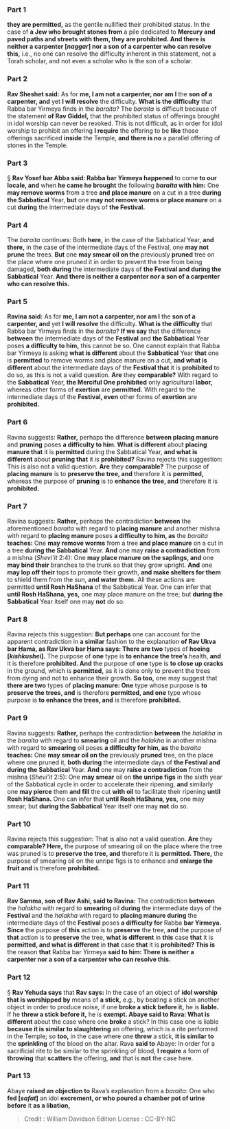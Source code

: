 
### Part 1
<b>they are permitted,</b> as the gentile nullified their prohibited status. In the case of <b>a Jew who brought stones from</b> a pile dedicated to <b>Mercury and paved paths and streets with them, they are prohibited. And there is neither a carpenter [<i>naggar</i>] nor a son of a carpenter who can resolve this,</b> i.e., no one can resolve the difficulty inherent in this statement, not a Torah scholar, and not even a scholar who is the son of a scholar.

### Part 2
<b>Rav Sheshet said:</b> As for <b>me, I am not a carpenter, nor am I</b> the <b>son of a carpenter, and</b> yet <b>I will resolve</b> the difficulty. <b>What is the difficulty</b> that Rabba bar Yirmeya finds in the <i>baraita</i>? The <i>baraita</i> is difficult because of the statement <b>of Rav Giddel,</b> that the prohibited status of offerings brought in idol worship can never be revoked. This is not difficult, as in order for idol worship to prohibit an offering <b>I require</b> the offering to be <b>like</b> those offerings sacrificed <b>inside</b> the Temple, <b>and there is no</b> a parallel offering of stones in the Temple.

### Part 3
§ <b>Rav Yosef bar Abba said: Rabba bar Yirmeya happened</b> to come <b>to our locale, and</b> when <b>he came he brought</b> the following <b><i>baraita</i> with him:</b> One <b>may remove worms</b> from a tree <b>and place manure</b> on a cut in a tree <b>during the Sabbatical</b> Year, <b>but</b> one <b>may not remove worms or place manure</b> on a cut <b>during</b> the intermediate days of <b>the Festival.</b>

### Part 4
The <i>baraita</i> continues: Both <b>here,</b> in the case of the Sabbatical Year, <b>and there,</b> in the case of the intermediate days of the Festival, one <b>may not prune</b> the trees. <b>But</b> one <b>may smear oil on the</b> previously <b>pruned</b> tree on the place where one pruned it in order to prevent the tree from being damaged, <b>both during</b> the intermediate days of <b>the Festival and during the Sabbatical</b> Year. <b>And there is neither a carpenter nor a son of a carpenter who can resolve this.</b>

### Part 5
<b>Ravina said:</b> As for <b>me, I am not a carpenter, nor am I</b> the <b>son of a carpenter, and</b> yet <b>I will resolve</b> the difficulty. <b>What is the difficulty</b> that Rabba bar Yirmeya finds in the <i>baraita</i>? <b>If we say</b> that the difference <b>between</b> the intermediate days of the <b>Festival</b> and <b>the Sabbatical</b> Year poses <b>a difficulty to him,</b> this cannot be so. One cannot explain that Rabba bar Yirmeya is asking <b>what is different</b> about the <b>Sabbatical</b> Year <b>that</b> one is <b>permitted</b> to remove worms and place manure on a cut, <b>and what is different</b> about the intermediate days of the <b>Festival that</b> it is <b>prohibited</b> to do so, as this is not a valid question. <b>Are</b> they <b>comparable?</b> With regard to the <b>Sabbatical</b> Year, <b>the Merciful One prohibited</b> only agricultural <b>labor,</b> whereas other forms of <b>exertion</b> are <b>permitted.</b> With regard to the intermediate days of the <b>Festival, even</b> other forms of <b>exertion</b> are <b>prohibited.</b>

### Part 6
Ravina suggests: <b>Rather,</b> perhaps the difference <b>between placing manure</b> and <b>pruning</b> poses <b>a difficulty to him. What is different</b> about <b>placing manure that</b> it is <b>permitted</b> during the Sabbatical Year, <b>and what is different</b> about <b>pruning that</b> it is <b>prohibited?</b> Ravina rejects this suggestion: This is also not a valid question. <b>Are</b> they <b>comparable?</b> The purpose of <b>placing manure</b> is to <b>preserve the tree, and</b> therefore it is <b>permitted,</b> whereas the purpose of <b>pruning</b> is to <b>enhance the tree, and</b> therefore it is <b>prohibited.</b>

### Part 7
Ravina suggests: <b>Rather,</b> perhaps the contradiction <b>between</b> the aforementioned <i>baraita</i> with regard to <b>placing manure</b> and another mishna with regard to <b>placing manure</b> poses <b>a difficulty to him, as</b> the <i>baraita</i> <b>teaches:</b> One <b>may remove worms</b> from a tree <b>and place manure</b> on a cut in a tree <b>during the Sabbatical</b> Year. <b>And</b> one may <b>raise a contradiction</b> from a mishna (<i>Shevi’it</i> 2:4): One <b>may place manure on the saplings, and</b> one <b>may bind their</b> branches to the trunk so that they grow upright. <b>And</b> one <b>may lop off their</b> tops to promote their growth, <b>and make shelters for them</b> to shield them from the sun, <b>and water them.</b> All these actions are permitted <b>until Rosh HaShana</b> of the Sabbatical Year. One can infer that <b>until Rosh HaShana, yes,</b> one may place manure on the tree; but <b>during the Sabbatical</b> Year itself one may <b>not</b> do so.

### Part 8
Ravina rejects this suggestion: <b>But perhaps</b> one can account for the apparent contradiction in <b>a similar</b> fashion to the explanation <b>of Rav Ukva bar Ḥama, as Rav Ukva bar Ḥama says: There are two</b> types of <b>hoeing [<i>kishkushei</i>].</b> The purpose of <b>one</b> type is <b>to enhance the tree’s</b> health, <b>and</b> it is therefore <b>prohibited. And</b> the purpose of <b>one</b> type is <b>to close up cracks</b> in the ground, which is <b>permitted,</b> as it is done only to prevent the trees from dying and not to enhance their growth. <b>So too,</b> one may suggest that <b>there are two</b> types of <b>placing manure: One</b> type whose purpose is <b>to preserve the trees, and</b> is therefore <b>permitted, and one</b> type whose purpose is <b>to enhance the trees, and</b> is therefore <b>prohibited.</b>

### Part 9
Ravina suggests: <b>Rather,</b> perhaps the contradiction <b>between</b> the <i>halakha</i> in the <i>baraita</i> with regard to <b>smearing</b> oil and the <i>halakha</i> in another mishna with regard to <b>smearing</b> oil poses <b>a difficulty for him, as</b> the <i>baraita</i> <b>teaches:</b> One <b>may smear oil on the</b> previously <b>pruned</b> tree, on the place where one pruned it, <b>both during</b> the intermediate days of <b>the Festival and during the Sabbatical</b> Year. <b>And</b> one may <b>raise a contradiction</b> from the mishna (<i>Shevi’it</i> 2:5): One <b>may smear</b> oil on <b>the unripe figs</b> in the sixth year of the Sabbatical cycle in order to accelerate their ripening, <b>and</b> similarly one <b>may pierce</b> them <b>and fill</b> the cut <b>with oil</b> to facilitate their ripening <b>until Rosh HaShana.</b> One can infer that <b>until Rosh HaShana, yes,</b> one may smear; but <b>during the Sabbatical</b> Year itself one may <b>not</b> do so.

### Part 10
Ravina rejects this suggestion: That is also not a valid question. <b>Are</b> they <b>comparable? Here,</b> the purpose of smearing oil on the place where the tree was pruned is to <b>preserve the tree, and</b> therefore it is <b>permitted. There,</b> the purpose of smearing oil on the unripe figs is to enhance and <b>enlarge the fruit and</b> is therefore <b>prohibited.</b>

### Part 11
<b>Rav Samma, son of Rav Ashi, said to Ravina:</b> The contradiction <b>between</b> the <i>halakha</i> with regard to <b>smearing</b> oil <b>during</b> the intermediate days of the <b>Festival</b> and the <i>halakha</i> with regard to <b>placing manure during</b> the intermediate days of the <b>Festival</b> poses <b>a difficulty for</b> Rabba <b>bar Yirmeya. Since</b> the purpose of <b>this</b> action is to <b>preserve</b> the tree, <b>and</b> the purpose of <b>that</b> action is to <b>preserve</b> the tree, <b>what is different</b> in <b>this</b> case <b>that</b> it is <b>permitted, and what is different</b> in <b>that</b> case <b>that</b> it is <b>prohibited? This is</b> the reason <b>that</b> Rabba bar Yirmeya <b>said to him: There is neither a carpenter nor a son of a carpenter who can resolve this.</b>

### Part 12
§ <b>Rav Yehuda says</b> that <b>Rav says:</b> In the case of an object of <b>idol worship that is worshipped by</b> means of <b>a stick,</b> e.g., by beating a stick on another object in order to produce noise, if one <b>broke a stick before it,</b> he is <b>liable.</b> If he <b>threw a stick before it,</b> he is <b>exempt. Abaye said to Rava: What is different</b> about the case where one <b>broke</b> a stick? In this case one is liable <b>because it is similar to slaughtering</b> an offering, which is a rite performed in the Temple; so <b>too,</b> in the case where one <b>threw</b> a stick, <b>it is similar to</b> the <b>sprinkling</b> of the blood on the altar. Rava <b>said to</b> Abaye: In order for a sacrificial rite to be similar to the sprinkling of blood, <b>I require</b> a form of <b>throwing</b> that <b>scatters</b> the offering, <b>and</b> that is <b>not</b> the case here.

### Part 13
Abaye <b>raised an objection to</b> Rava’s explanation from a <i>baraita</i>: One who <b>fed [<i>safat</i>]</b> an idol <b>excrement, or who poured a chamber pot of urine before</b> it <b>as a libation,</b>

>Credit : William Davidson Edition
>License : CC-BY-NC